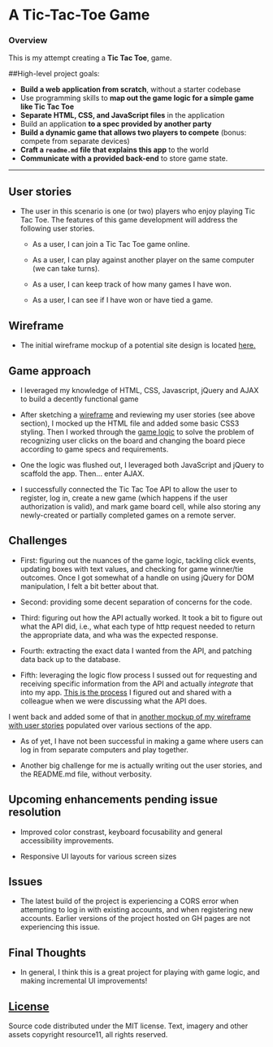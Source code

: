# A Tic-Tac-Toe Game

### Overview

This is my attempt creating a **Tic Tac Toe**, game.


##High-level project goals:

* **Build a web application from scratch**, without a starter codebase
* Use programming skills to **map out the game logic for a simple game like Tic Tac Toe**
* **Separate HTML, CSS, and JavaScript files** in the application
* Build an application **to a spec provided by another party**
* **Build a dynamic game that allows two players to compete** (bonus: compete from separate devices)
* **Craft a ``readme.md`` file that explains this app** to the world
* **Communicate with a provided back-end** to store game state.

---

## User stories
* The user in this scenario is one (or two) players who enjoy playing Tic Tac Toe.
The features of this game development will address the following user stories.

  * As a user, I can join a Tic Tac Toe game online.

  * As a user, I can play against another player on the same computer (we can take turns).

  * As a user, I can keep track of how many games I have won.

  * As a user, I can see if I have won or have tied a game.


## Wireframe
* The initial wireframe mockup of a potential site design is located [here.](http://i.imgur.com/QiL8V6o.jpg)


## Game approach
* I leveraged my knowledge of HTML, CSS, Javascript, jQuery and AJAX to build a decently functional game

* After sketching a [wireframe](http://i.imgur.com/QiL8V6o.jpg) and reviewing my user stories (see above section), I mocked up the HTML file and added some basic CSS3 styling. Then I worked through the [game logic](http://i.imgur.com/5ErZUba.jpg) to solve the problem of recognizing user clicks on the board and changing the board piece according to game specs and requirements.

* One the logic was flushed out, I leveraged both JavaScript and jQuery to scaffold the app. Then... enter AJAX.

* I successfully connected the Tic Tac Toe API to allow the user to register, log in, create a new game (which happens if the user authorization is valid), and mark game board cell, while also storing any newly-created or partially completed games on a remote server.


## Challenges
* First: figuring out the nuances of the game logic, tackling click events, updating boxes with text values, and checking for game winner/tie outcomes. Once I got somewhat of a handle on using jQuery for DOM manipulation, I felt a bit better about that.

* Second: providing some decent separation of concerns for the code.

* Third: figuring out how the API actually worked. It took a bit to figure out what the API did, i.e., what each type of http request needed to return the appropriate data, and wha was the expected response.

* Fourth: extracting the exact data I wanted from the API, and patching data back up to the database.

* Fifth: leveraging the logic flow process I sussed out for requesting and receiving specific information from the API and actually *integrate* that into my app. [This is the process](https://www.dropbox.com/s/w05iarrdua5nkeu/Connecting-API-process-flow.pdf?dl=0) I figured out and shared with a colleague when we were discussing what the API does.

I went back and added some of that in [another mockup of my wireframe with user stories](https://www.dropbox.com/s/9d6jaxhzfbmq3se/Project01_TTT_wireframe_userStories.pdf?dl=0) populated over various sections of the app.


* As of yet, I have not been successful in making a game where users can log in from separate computers and play together.

* Another big challenge for me is actually writing out the user stories, and the README.md file, without verbosity.


## Upcoming enhancements pending issue resolution

* Improved color constrast, keyboard focusability and general accessibility improvements.

* Responsive UI layouts for various screen sizes


## Issues

* The latest build of the project is experiencing a CORS error when attempting to log in with existing accounts, and when registering new accounts. Earlier versions of the project hosted on GH pages are not experiencing this issue.


## Final Thoughts
* In general, I think this is a great project for playing with game logic, and making incremental UI improvements!

[License](LICENSE)
------------------

Source code distributed under the MIT license. Text, imagery and other assets copyright
resource11, all rights reserved.
